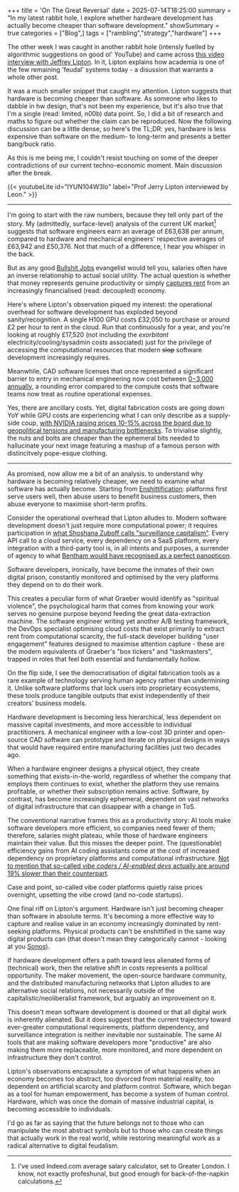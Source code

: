 +++
title = 'On The Great Reversal'
date = 2025-07-14T18:25:00
summary = "In my latest rabbit hole, I explore whether hardware development has actually become cheaper than software development."
showSummary = true
categories = ["Blog",]
tags = ["rambling","strategy","hardware"]
+++

The other week I was caught in another rabbit hole (intensly fuelled by algorithmic suggestions on good ol' YouTube) and came across [this video interview with Jeffrey Lipton](https://www.youtube.com/watch?v=IYUN104W3Io). In it, Lipton explains how academia is one of the few remaining 'feudal' systems today - a disussion that warrants a whole other post. 

It was a much smaller snippet that caught my attention. Lipton suggests that hardware is becoming cheaper than software. As someone who likes to dabble in hw design, that's not been my experience, but it's also true that I'm a single (read: limited, n00b) data point. So, I did a bit of research  and maths to figure out whether the claim can be reproduced. Now the following discussion can be a little dense, so here's the TL;DR: yes, hardware is less expensive than software on the medium- to long-term and presents a better bang/buck ratio.

As this is me being me, I couldn't resist touching on some of the deeper contradictions of our current techno-economic moment. Main discussion after the break.

{{< youtubeLite id="IYUN104W3Io" label="Prof Jerry Lipton interviewed by Leon." >}}

-----------
I'm going to start with the raw numbers, because they tell only part of the story. My (admittedly, surface-level) analysis of the current UK market[^1] suggests that software engineers earn an average of £63,638 per annum, compared to hardware and mechanical engineers' respective averages of £63,942 and £50,376. Not that much of a difference, I hear you whisper in the back.

But as any good [Bullshit Jobs](https://www.penguin.co.uk/books/295446/bullshit-jobs-by-graeber-david/9780141983479) evangelist would tell you, salaries often have an inverse relationship to actual social utility. The actual question is whether that money represents genuine productivity or simply [captures rent](https://www.sciencedirect.com/topics/social-sciences/rent-seeking) from an increasingly financialised (read: decoupled) economy.

Here's where Lipton's observation piqued my interest: the operational overhead for software development has exploded beyond sanity/recognition. A single H100 GPU costs £32,050 to purchase or around £2 per hour to rent in the cloud. Run that continuously for a year, and you're looking at roughly £17,520 (not including the _exorbitant_ electricity/cooling/sysadmin costs associated) just for the privilege of accessing the computational resources that modern ~~slop~~ software development increasingly requires. 

Meanwhile, CAD software licenses that once represented a significant barrier to entry in mechanical engineering now cost between [$0-$3,000 annually](https://interscale.com.au/blog/cad-software-cost/), a rounding error compared to the compute costs that software teams now treat as routine operational expenses.

Yes, there are ancillary costs. Yet, digital fabrication costs are going down YoY while GPU costs are experiencing what I can only describe as a supply-side coup, [with NVIDIA raising prices 10-15% across the board due to geopolitical tensions and manufacturing bottlenecks](https://www.tomshardware.com/pc-components/gpus/nvidia-reportedly-raises-gpu-prices-by-10-15-percent-as-manufacturing-costs-surge-tariffs-and-tsmc-price-hikes-filter-down-to-retailers). To trivialise slightly, the nuts and bolts are cheaper than the ephemeral bits needed to hallucinate your next image featuring a mashup of a famous person with distincitvely pope-esque clothing.

--------------

As promised, now allow me a bit of an analysis. to understand why hardware is becoming relatively cheaper, we need to examine what software has actually become. Starting from [Enshittification](https://www.versobooks.com/en-gb/products/3341-enshittification): platforms first serve users well, then abuse users to benefit business customers, then abuse everyone to maximise short-term profits. 

Consider the operational overhead that Lipton alludes to. Modern software development doesn't just require more computational power; it requires participation in [what Shoshana Zuboff calls "surveillance capitalism"](https://www.hbs.edu/faculty/Pages/item.aspx?num=56791). Every API call to a cloud service, every dependency on a SaaS platform, every integration with a third-party tool is, in all intents and purposes, a surrender of agency to what [Bentham would have recognised as a perfect panopticon](https://www.brown.edu/Departments/Joukowsky_Institute/courses/13things/7121.html). 

Software developers, ironically, have become the inmates of their own digital prison, constantly monitored and optimised by the very platforms they depend on to do their work.

This creates a peculiar form of what Graeber would identify as "spiritual violence", the psychological harm that comes from knowing your work serves no genuine purpose beyond feeding the great data-extraction machine. The software engineer writing yet another A/B testing framework, the DevOps specialist optimising cloud costs that exist primarily to extract rent from computational scarcity, the full-stack developer building "user engagement" features designed to maximise attention capture - these are the modern equivalents of Graeber's "box tickers" and "taskmasters", trapped in roles that feel both essential and fundamentally hollow.

On the flip side, I see the democratisation of digital fabrication tools as a rare example of technology serving human agency rather than undermining it. Unlike software platforms that lock users into proprietary ecosystems, these tools produce tangible outputs that exist independently of their creators' business models.

Hardware development is becoming less hierarchical, less dependent on massive capital investments, and more accessible to individual practitioners. A mechanical engineer with a low-cost 3D printer and open-source CAD software can prototype and iterate on physical designs in ways that would have required entire manufacturing facilities just two decades ago.

When a hardware engineer designs a physical object, they create something that exists-in-the-world, regardless of whether the company that employs them continues to exist, whether the platform they use remains profitable, or whether their subscription remains active. Software, by contrast, has become increasingly ephemeral, dependent on vast networks of digital infrastructure that can disappear with a change in ToS.

The conventional narrative frames this as a productivity story: AI tools make software developers more efficient, so companies need fewer of them; therefore, salaries might plateau, while those of hardware engineers maintain their value. But this misses the deeper point. The (questionable) efficiency gains from AI coding assistants come at the cost of increased dependency on proprietary platforms and computational infrastructure. [Not to mention that so-called _vibe coders / AI-enabled devs_ actually are around 19% slower than their counterpart](https://metr.org/blog/2025-07-10-early-2025-ai-experienced-os-dev-study/).

Case and point, so-called vibe coder platforms quietly raise prices overnight, upsetting the vibe crowd (and no-code startups).

One final riff on Lipton's argument. Hardware isn't just becoming cheaper than software in absolute terms. It's becoming a more effective way to capture and realise value in an economy increasingly dominated by rent-seeking platforms. Physical products can't be enshittified in the same way digital products can (that doesn't mean they categorically cannot - looking at you [Sonos](https://en.community.sonos.com/controllers-and-music-services-229131/app-update-broke-the-system-tech-supported-admitted-the-features-are-broken-6894331)). 

If hardware development offers a path toward less alienated forms of (technical) work, then the relative shift in costs represents a political opportunity. The maker movement, the open-source hardware community, and the distributed manufacturing networks that Lipton alludes to are alternative social relations, not necessarily outside of the capitalistic/neoliberalist framework, but arguably an improvement on it.

This doesn't mean software development is doomed or that all digital work is inherently alienated. But it does suggest that the current trajectory toward ever-greater computational requirements, platform dependency, and surveillance integration is neither inevitable nor sustainable. The same AI tools that are making software developers more "productive" are also making them more replaceable, more monitored, and more dependent on infrastructure they don't control.

Lipton's observations encapsulate a symptom of what happens when an economy becomes too abstract, too divorced from material reality, too dependent on artificial scarcity and platform control. Software, which began as a tool for human empowerment, has become a system of human control. Hardware, which was once the domain of massive industrial capital, is becoming accessible to individuals.

I'd go as far as saying that the future belongs not to those who can manipulate the most abstract symbols but to those who can create things that actually work in the real world, while restoring meaningful work as a radical alternative to digital feudalism.

[^1]: I've used Indeed.com average salary calculator, set to Greater London. I know, not exactly profeshunal, but good enough for back-of-the-napkin calculations.